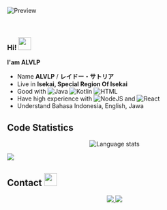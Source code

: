 <div align="center">
<!-- ![](https://typograssy.deno.dev/api?text=お兄ちゃんはおしまい!&l0=none&bg=none&frame=none&speed=100&comment=) -->
<!-- ![](https://typograssy.deno.dev/api?text=お兄ちゃんはおしまい!&l0=none&l1=00cce6&l2=80f1ff&l3=009eb3&l4=caf9ff&bg=none&frame=none&speed=100&comment=) -->

</div>

![Preview](https://github.com/alvlp-xyz/alvlp-xyz/blob/main/kurumi.gif)

<br/>

### **Hi! <img src="https://www.icegif.com/wp-content/uploads/2022/07/icegif-14.webp" width="30"/>**

**I'am ALVLP**
- Name **ALVLP** / **レイドー・サトリア**
- Live in **Isekai, Special Region Of Isekai**
- Good with ![Java](https://img.shields.io/badge/Java-%23ED8B00.svg?style=flat&logo=java&logoColor=white)  ![Kotlin](https://img.shields.io/badge/Kotlin-%230095D5.svg?style=flat&logo=kotlin&logoColor=white)  ![HTML](https://img.shields.io/badge/HTML5-%23E34F26.svg?style=flat&logo=html5&logoColor=white) 
- Have high experience with ![NodeJS](https://img.shields.io/badge/Node.js-43853D?style=flat&logo=node.js&logoColor=white)  and ![React](https://img.shields.io/badge/React-20232A?style=flat&logo=react&logoColor=61DAFB) 
- Understand Bahasa Indonesia, English, Jawa

## **Code Statistics**

<p align="center">
  <img src="https://github-readme-stats.vercel.app/api/top-langs/?username=alvlp-xyz&layout=compact&theme=tokyonight" alt="Language stats" />
</p>


<img src="https://media1.tenor.com/m/fd21eoZ9LFkAAAAC/koshi-torako-shikanoko.gif"/>



<!-- <br><br><br><br> -->
## **Contact <img src="https://www.icegif.com/wp-content/uploads/2022/07/icegif-1189.gif" width="30"/>**

<p align='center'>
  <a href="https://nekonux.vercel.app">
    <img src="https://img.shields.io/badge/Website-800000?style=for-the-badge&logo=anilist&logoColor=white" />
  </a>
  <a href="https://t.me/alvlp_devhunter">
    <img src="https://img.shields.io/badge/Telegram-BF0000?style=for-the-badge&logo=telegram&logoColor=white" />
  </a>
</p>

<br/>
